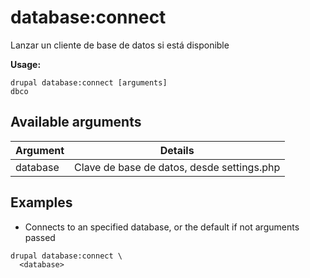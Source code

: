# database:connect
Lanzar un cliente de base de datos si está disponible

**Usage:**
```
drupal database:connect [arguments]
dbco
```

## Available arguments
Argument | Details
---------|-------------
database | Clave de base de datos, desde settings.php

## Examples
* Connects to an specified database, or the default if not arguments passed
```
drupal database:connect \
  <database>
```
